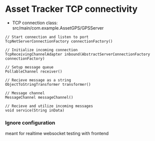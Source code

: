 # Asset Tracker TCP connectivity

- TCP connection class:
    <br>src/main/com.example.AssetGPS/GPSServer
```
// Start connection and listen to port
TcpNetServerConnectionFactory connectionFactory()

// Initialize incoming connection
TcpReceivingChannelAdapter inbound(AbstractServerConnectionFactory connectionFactory)

// Setup message queue
PollableChannel receiver()

// Recieve message as a string
ObjectToStringTransformer transformer()

// Message channel
MessageChannel messageChannel()

// Recieve and utilize incoming messages
void service(String inData)
```

### Ignore configuration 
meant for realtime websocket testing with frontend